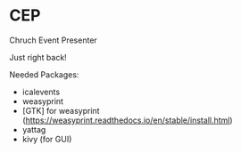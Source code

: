 # CEP
Chruch Event Presenter

Just right back!

Needed Packages:
- icalevents
- weasyprint
- [GTK] for weasyprint (https://weasyprint.readthedocs.io/en/stable/install.html)
- yattag
- kivy (for GUI)
